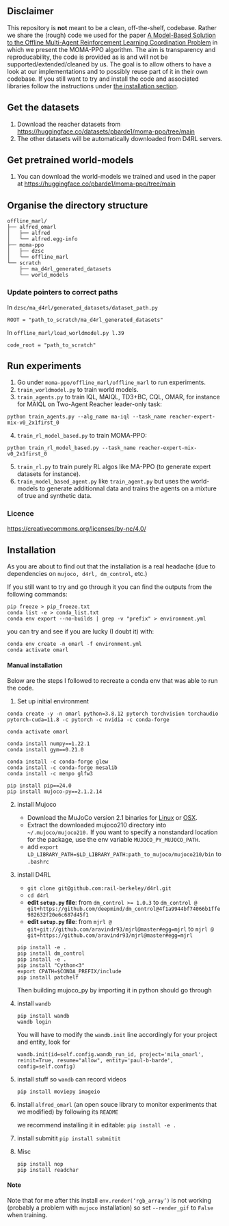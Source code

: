 
## Disclaimer
This repository is **not** meant to be a clean, off-the-shelf, codebase. Rather we share the (rough) code we used for the paper [A Model-Based Solution to the Offline Multi-Agent Reinforcement Learning Coordination Problem](https://arxiv.org/pdf/2305.17198) in which we present the MOMA-PPO algorithm. The aim is transparency and reproducability, the code is provided as is and will not be supported/extended/cleaned by us. The goal is to allow others to have a look at our implementations and to possibly reuse part of it in their own codebase. 
If you still want to try and install the code and associated libraries follow the instructions under [the installation section](#installation).

## Get the datasets
1. Download the reacher datasets from https://huggingface.co/datasets/pbarde1/moma-ppo/tree/main
2. The other datasets will be automatically downloaded from D4RL servers. 
   
## Get pretrained world-models
1. You can download the world-models we trained and used in the paper at https://huggingface.co/pbarde1/moma-ppo/tree/main

## Organise the directory structure
```
offline_marl/
├── alfred_omarl
│   ├── alfred
│   └── alfred.egg-info
├── moma-ppo
│   ├── dzsc
│   └── offline_marl
└── scratch
    ├── ma_d4rl_generated_datasets
    └── world_models
```

### Update pointers to correct paths
In `dzsc/ma_d4rl/generated_datasets/dataset_path.py`
```
ROOT = "path_to_scratch/ma_d4rl_generated_datasets"
```
In `offline_marl/load_worldmodel.py l.39`
```
code_root = "path_to_scratch"
```

## Run experiments
1. Go under `moma-ppo/offline_marl/offline_marl` to run experiments.
2. `train_worldmodel.py` to train world models. 
3. `train_agents.py` to train IQL, MAIQL, TD3+BC, CQL, OMAR, for instance for MAIQL on Two-Agent Reacher leader-only task: 
```
python train_agents.py --alg_name ma-iql --task_name reacher-expert-mix-v0_2x1first_0
```
4. `train_rl_model_based.py` to train MOMA-PPO: 
```
python train_rl_model_based.py --task_name reacher-expert-mix-v0_2x1first_0
```
5. `train_rl.py` to train purely RL algos like MA-PPO (to generate expert datasets for instance).
6. `train_model_based_agent.py` like `train_agent.py` but uses the world-models to generate additionnal data and trains the agents on a mixture of true and synthetic data. 

### Licence
https://creativecommons.org/licenses/by-nc/4.0/

## Installation

As you are about to find out that the installation is a real headache (due to dependencies on `mujoco, d4rl, dm_control`, etc.)

If you still want to try and go through it you can find the outputs from the following commands: 

```
pip freeze > pip_freeze.txt
conda list -e > conda_list.txt
conda env export --no-builds | grep -v "prefix" > environment.yml
```

you can try and see if you are lucky (I doubt it) with: 
```
conda env create -n omarl -f environment.yml
conda activate omarl
```

#### Manual installation
Below are the steps I followed to recreate a conda env that was able to run the code.

1. Set up initial environment 
```
conda create -y -n omarl python=3.8.12 pytorch torchvision torchaudio pytorch-cuda=11.8 -c pytorch -c nvidia -c conda-forge

conda activate omarl

conda install numpy==1.22.1
conda install gym==0.21.0

conda install -c conda-forge glew
conda install -c conda-forge mesalib
conda install -c menpo glfw3

pip install pip==24.0
pip install mujoco-py==2.1.2.14
```


2. install Mujoco
    * Download the MuJoCo version 2.1 binaries for [Linux](https://mujoco.org/download/mujoco210-linux-x86_64.tar.gz) or [OSX](https://mujoco.org/download/mujoco210-macos-x86_64.tar.gz).
    *    Extract the downloaded mujoco210 directory into `~/.mujoco/mujoco210.`
    If you want to specify a nonstandard location for the package, use the env variable `MUJOCO_PY_MUJOCO_PATH`.
    * add `export LD_LIBRARY_PATH=$LD_LIBRARY_PATH:path_to_mujoco/mujoco210/bin` to `.bashrc`


3. install D4RL
    * `git clone git@github.com:rail-berkeley/d4rl.git`
    * `cd d4rl`
    *  **edit `setup.py` file**: from `dm_control >= 1.0.3` to `dm_control @ git+https://github.com/deepmind/dm_control@4f1a9944bf74066b1ffe982632f20e6c687d45f1`
    *  **edit `setup.py` file**: from `mjrl @ git+git://github.com/aravindr93/mjrl@master#egg=mjrl` to `mjrl @ git+https://github.com/aravindr93/mjrl@master#egg=mjrl`
    ```
    pip install -e .
    pip install dm_control
    pip install -e .
    pip install "Cython<3"
    export CPATH=$CONDA_PREFIX/include
    pip install patchelf
    ```
    Then building mujoco_py by importing it in python should go through

1. install `wandb`
    ```
    pip install wandb
    wandb login
    ```
    You will have to modify the `wandb.init` line accordingly for your project and entity, look for
    ```
    wandb.init(id=self.config.wandb_run_id, project='mila_omarl', reinit=True, resume="allow", entity='paul-b-barde', config=self.config)
    ```
2. install stuff so `wandb` can record videos

     `pip install moviepy imageio`


3. install `alfred_omarl` (an open souce library to monitor experiments that we modified) by following its `README`

    we recommend installing it in editable: `pip install -e .`

4. install submitit `pip install submitit`

5. Misc
    ```
    pip install nop
    pip install readchar
    ```

#### Note 
Note that for me after this install `env.render(‘rgb_array’)` is not working (probably a problem with `mujoco` installation) so set `--render_gif` to `False` when training. 
